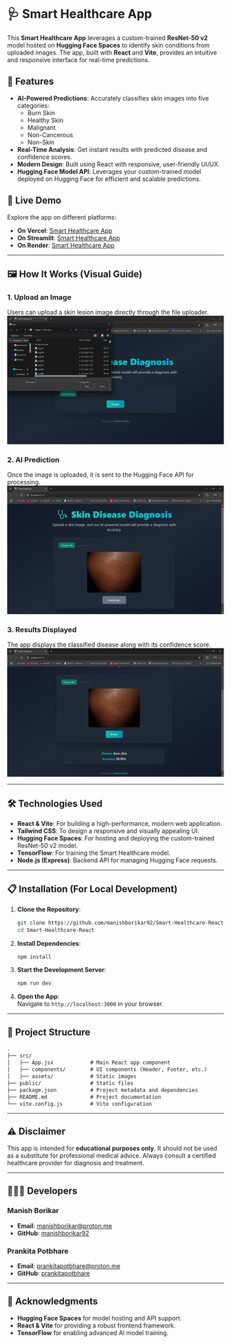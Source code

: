 # 🩺 Smart Healthcare App

This **Smart Healthcare App** leverages a custom-trained **ResNet-50 v2** model hosted on **Hugging Face Spaces** to identify skin conditions from uploaded images. The app, built with **React** and **Vite**, provides an intuitive and responsive interface for real-time predictions.

## 🌟 Features
- **AI-Powered Predictions**: Accurately classifies skin images into five categories:
  - Burn Skin
  - Healthy Skin
  - Malignant
  - Non-Cancerous
  - Non-Skin
- **Real-Time Analysis**: Get instant results with predicted disease and confidence scores.
- **Modern Design**: Built using React with responsive, user-friendly UI/UX.
- **Hugging Face Model API**: Leverages your custom-trained model deployed on Hugging Face for efficient and scalable predictions.

## 🚀 Live Demo
Explore the app on different platforms:

- **On Vercel**: [Smart Healthcare App](https://smart-healthcare-ai.vercel.app/)
- **On Streamlit**: [Smart Healthcare App](https://smart-healthcare.streamlit.app/)
- **On Render**: [Smart Healthcare App](https://smart-healthcare-xe3p.onrender.com/)
---

## 🖼️ How It Works (Visual Guide)

### 1. Upload an Image  
Users can upload a skin lesion image directly through the file uploader.  
![Upload Image](./images/upload-image.png)

### 2. AI Prediction  
Once the image is uploaded, it is sent to the Hugging Face API for processing.  
![AI Prediction](./images/ai-prediction.png)

### 3. Results Displayed  
The app displays the classified disease along with its confidence score.  
![Results Display](./images/results-display.png)

---

## 🛠️ Technologies Used
- **React & Vite**: For building a high-performance, modern web application.
- **Tailwind CSS**: To design a responsive and visually appealing UI.
- **Hugging Face Spaces**: For hosting and deploying the custom-trained ResNet-50 v2 model.
- **TensorFlow**: For training the Smart Healthcare model.
- **Node.js (Express)**: Backend API for managing Hugging Face requests.

---

## 📋 Installation (For Local Development)
1. **Clone the Repository**:
   ```bash
   git clone https://github.com/manishborikar92/Smart-Healthcare-React.git
   cd Smart-Healthcare-React
   ```

2. **Install Dependencies**:
   ```bash
   npm install
   ```

3. **Start the Development Server**:
   ```bash
   npm run dev
   ```

4. **Open the App**:  
   Navigate to `http://localhost:3000` in your browser.

---

## 📂 Project Structure
```
.
├── src/
│   ├── App.jsx            # Main React app component
│   ├── components/        # UI components (Header, Footer, etc.)
│   ├── assets/            # Static images
├── public/                # Static files
├── package.json           # Project metadata and dependencies
├── README.md              # Project documentation
└── vite.config.js         # Vite configuration
```

---

## ⚠️ Disclaimer
This app is intended for **educational purposes only**. It should not be used as a substitute for professional medical advice. Always consult a certified healthcare provider for diagnosis and treatment.

---

## 👨🏻‍💻 Developers

### Manish Borikar  
- **Email**: [manishborikar@proton.me](mailto:manishborikar@proton.me)  
- **GitHub**: [manishborikar92](https://github.com/manishborikar92)

### Prankita Potbhare  
- **Email**: [prankitapotbhare@proton.me](mailto:prankitapotbhare@proton.me)  
- **GitHub**: [prankitapotbhare](https://github.com/prankitapotbhare)  

---

## 🏅 Acknowledgments
- **Hugging Face Spaces** for model hosting and API support.
- **React & Vite** for providing a robust frontend framework.
- **TensorFlow** for enabling advanced AI model training.
